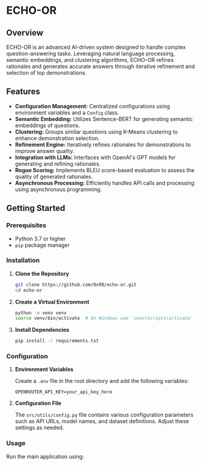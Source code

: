 # ECHO-OR

## Overview

ECHO-OR is an advanced AI-driven system designed to handle complex question-answering tasks. Leveraging natural language processing, semantic embeddings, and clustering algorithms, ECHO-OR refines rationales and generates accurate answers through iterative refinement and selection of top demonstrations.

## Features

- **Configuration Management:** Centralized configurations using environment variables and a `Config` class.
- **Semantic Embedding:** Utilizes Sentence-BERT for generating semantic embeddings of questions.
- **Clustering:** Groups similar questions using K-Means clustering to enhance demonstration selection.
- **Refinement Engine:** Iteratively refines rationales for demonstrations to improve answer quality.
- **Integration with LLMs:** Interfaces with OpenAI's GPT models for generating and refining rationales.
- **Rogue Scoring:** Implements BLEU score-based evaluation to assess the quality of generated rationales.
- **Asynchronous Processing:** Efficiently handles API calls and processing using asynchronous programming.

## Getting Started

### Prerequisites

- Python 3.7 or higher
- `pip` package manager

### Installation

1. **Clone the Repository**

   ```bash
   git clone https://github.com/0x90/echo-or.git
   cd echo-or
   ```

2. **Create a Virtual Environment**

   ```bash
   python -m venv venv
   source venv/bin/activate  # On Windows use `venv\Scripts\activate`
   ```

3. **Install Dependencies**

   ```bash
   pip install -r requirements.txt
   ```

### Configuration

1. **Environment Variables**

   Create a `.env` file in the root directory and add the following variables:

   ```env
   OPENROUTER_API_KEY=your_api_key_here
   ```

2. **Configuration File**

   The `src/utils/config.py` file contains various configuration parameters such as API URLs, model names, and dataset definitions. Adjust these settings as needed.

### Usage

Run the main application using:
